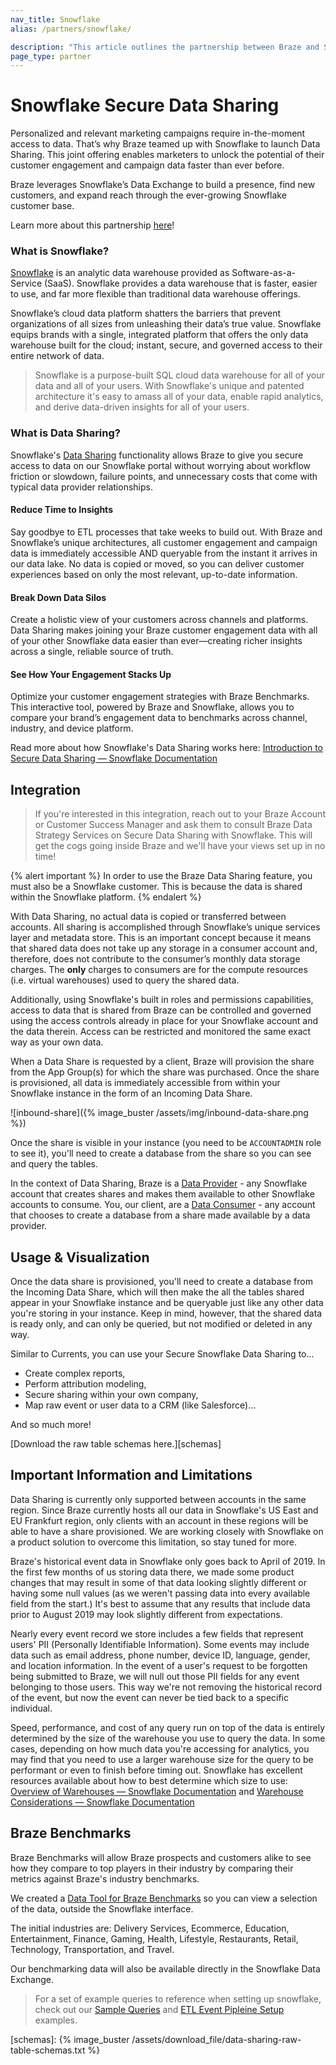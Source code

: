 ```yaml
---
nav_title: Snowflake
alias: /partners/snowflake/

description: "This article outlines the partnership between Braze and Snowflake, a purpose-built SQL cloud data warehouse for all of your data and all of your users."
page_type: partner
---
```


# Snowflake Secure Data Sharing

Personalized and relevant marketing campaigns require in-the-moment access to data. That’s why Braze teamed up with Snowflake to launch Data Sharing. This joint offering enables marketers to unlock the potential of their customer engagement and campaign data faster than ever before.

Braze leverages Snowflake’s Data Exchange to build a presence, find new customers, and expand reach through the ever-growing Snowflake customer base.

Learn more about this partnership [here](https://www.braze.com/perspectives/article/snowflake-partner-announcement)!

### What is Snowflake?

[Snowflake](https://docs.snowflake.net/manuals/user-guide/intro-key-concepts.html) is an analytic data warehouse provided as Software-as-a-Service (SaaS). Snowflake provides a data warehouse that is faster, easier to use, and far more flexible than traditional data warehouse offerings.

Snowflake’s cloud data platform shatters the barriers that prevent organizations of all sizes from unleashing their data’s true value. Snowflake equips brands with a single, integrated platform that offers the only data warehouse built for the cloud; instant, secure, and governed access to their entire network of data.

> Snowflake is a purpose-built SQL cloud data warehouse for all of your data and all of your users. With Snowflake's unique and patented architecture it's easy to amass all of your data, enable rapid analytics, and derive data-driven insights for all of your users.

### What is Data Sharing?

Snowflake's [Data Sharing](https://docs.snowflake.net/manuals/user-guide/data-sharing-intro.html) functionality allows Braze to give you secure access to data on our Snowflake portal without worrying about workflow friction or slowdown, failure points, and unnecessary costs that come with typical data provider relationships.

#### Reduce Time to Insights
Say goodbye to ETL processes that take weeks to build out. With Braze and Snowflake’s unique architectures, all customer engagement and campaign data is immediately accessible AND queryable from the instant it arrives in our data lake. No data is copied or moved, so you can deliver customer experiences based on only the most relevant, up-to-date information.

#### Break Down Data Silos
Create a holistic view of your customers across channels and platforms. Data Sharing makes joining your Braze customer engagement data with all of your other Snowflake data easier than ever—creating richer insights across a single, reliable source of truth.

#### See How Your Engagement Stacks Up
Optimize your customer engagement strategies with Braze Benchmarks. This interactive tool, powered by Braze and Snowflake, allows you to compare your brand’s engagement data to benchmarks across channel, industry, and device platform.

Read more about how Snowflake's Data Sharing works here: [Introduction to Secure Data Sharing — Snowflake Documentation](https://docs.snowflake.net/manuals/user-guide/data-sharing-intro.html#how-does-secure-data-sharing-work)

## Integration

> If you're interested in this integration, reach out to your Braze Account or Customer Success Manager and ask them to consult Braze Data Strategy Services on Secure Data Sharing with Snowflake. This will get the cogs going inside Braze and we'll have your views set up in no time!

{% alert important %}
In order to use the Braze Data Sharing feature, you must also be a Snowflake customer. This is because the data is shared within the Snowflake platform.
{% endalert %}

With Data Sharing, no actual data is copied or transferred between accounts. All sharing is accomplished through Snowflake’s unique services layer and metadata store. This is an important concept because it means that shared data does not take up any storage in a consumer account and, therefore, does not contribute to the consumer’s monthly data storage charges. The **only** charges to consumers are for the compute resources (i.e. virtual warehouses) used to query the shared data.

Additionally, using Snowflake's built in roles and permissions capabilities, access to data that is shared from Braze can be controlled and governed using the access controls already in place for your Snowflake account and the data therein. Access can be restricted and monitored the same exact way as your own data.

When a Data Share is requested by a client, Braze will provision the share from the App Group(s) for which the share was purchased. Once the share is provisioned, all data is immediately accessible from within your Snowflake instance in the form of an Incoming Data Share. 

![inbound-share]({% image_buster /assets/img/inbound-data-share.png %})

Once the share is visible in your instance (you need to be `ACCOUNTADMIN` role to see it), you'll need to create a database from the share so you can see and query the tables.

In the context of Data Sharing, Braze is a [Data Provider](https://docs.snowflake.net/manuals/user-guide/data-sharing-intro.html#providers) - any Snowflake account that creates shares and makes them available to other Snowflake accounts to consume. You, our client, are a [Data Consumer](https://docs.snowflake.net/manuals/user-guide/data-sharing-intro.html#consumers) - any account that chooses to create a database from a share made available by a data provider.

## Usage & Visualization

Once the data share is provisioned, you'll need to create a database from the Incoming Data Share, which will then make the all the tables shared appear in your Snowflake instance and be queryable just like any other data you're storing in your instance. Keep in mind, however, that the shared data is ready only, and can only be queried, but not modified or deleted in any way.

Similar to Currents, you can use your Secure Snowflake Data Sharing to...

-   Create complex reports,
-   Perform attribution modeling,
-   Secure sharing within your own company,
-   Map raw event or user data to a CRM (like Salesforce)...

And so much more!

[Download the raw table schemas here.][schemas]

## Important Information and Limitations
Data Sharing is currently only supported between accounts in the same region. Since Braze currently hosts all our data in Snowflake's US East and EU Frankfurt region, only clients with an account in these regions will be able to have a share provisioned. We are working closely with Snowflake on a product solution to overcome this limitation, so stay tuned for more.

Braze's historical event data in Snowflake only goes back to April of 2019. In the first few months of us storing data there, we made some product changes that may result in some of that data looking slightly different or having some null values (as we weren't passing data into every available field from the start.) It's best to assume that any results that include data prior to August 2019 may look slightly different from expectations.

Nearly every event record we store includes a few fields that represent users' PII (Personally Identifiable Information). Some events may include data such as email address, phone number, device ID, language, gender, and location information. In the event of a user's request to be forgotten being submitted to Braze, we will null out those PII fields for any event belonging to those users. This way we're not removing the historical record of the event, but now the event can never be tied back to a specific individual.

Speed, performance, and cost of any query run on top of the data is entirely determined by the size of the warehouse you use to query the data. In some cases, depending on how much data you're accessing for analytics, you may find that you need to use a larger warehouse size for the query to be performant or even to finish before timing out. Snowflake has excellent resources available about how to best determine which size to use: [Overview of Warehouses — Snowflake Documentation](https://docs.snowflake.net/manuals/user-guide/warehouses-overview.html) and [Warehouse Considerations — Snowflake Documentation](https://docs.snowflake.net/manuals/user-guide/warehouses-considerations.html)

## Braze Benchmarks

Braze Benchmarks will allow Braze prospects and  customers alike to see how they compare to top players in their industry by comparing their metrics against Braze's industry benchmarks.

We created a [Data Tool for Braze Benchmarks](https://www.braze.com/perspectives/benchmarks) so you can view a selection of the data, outside the Snowflake interface.

The initial industries are: Delivery Services, Ecommerce, Education, Entertainment, Finance, Gaming, Health, Lifestyle, Restaurants, Retail, Technology, Transportation, and Travel.

Our benchmarking data will also be available directly in the Snowflake Data Exchange.

> For a set of example queries to reference when setting up snowflake, check out our [Sample Queries][SQ] and [ETL Event Pipleine Setup][ETL] examples.

[SQ]: {{site.baseurl}}/partners/data_and_infrastructure_agility/data_warehouses/snowflake/sample_queries/
[ETL]: {{site.baseurl}}/partners/data_and_infrastructure_agility/data_warehouses/snowflake/etl_pipline_setup/
[schemas]: {% image_buster /assets/download_file/data-sharing-raw-table-schemas.txt %}
